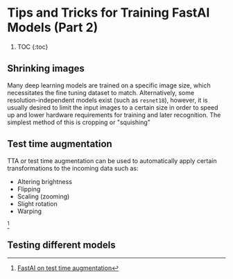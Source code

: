 # Tips and Tricks for Training FastAI Models (Part 2)

1. TOC
{:toc}

## Shrinking images
Many deep learning models are trained on a specific image size, which necessitates the fine tuning dataset to match. Alternatively, some resolution-independent models exist (such as `resnet18`), however, it is usually desired to limit the input images to a certain size in order to speed up and lower hardware requirements for training and later recognition. The simplest method of this is cropping or "squishing"

## Test time augmentation
TTA or test time augmentation can be used to automatically apply certain transformations to the incoming data such as:
 - Altering brightness
 - Flipping
 - Scaling (zooming)
 - Slight rotation
 - Warping



[^1]

## Testing different models


[^1]: [FastAI on test time augmentation](https://nbviewer.org/github/fastai/fastbook/blob/master/07_sizing_and_tta.ipynb#Test-Time-Augmentation)
